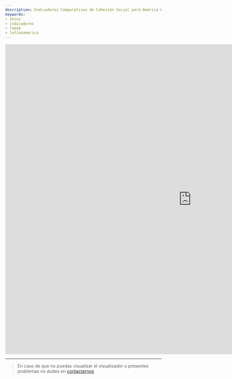 ```yaml
---
description: Indicadores Comparativos de Cohesión Social para América Latina
keywords:
- shiny
- indicadores
- lapop
- latinoamerica
---
```


<iframe scrolling="yes" frameborder="no" src="https://jbkunst.shinyapps.io/movid19-shiny/" class="l-screen-inset shaded" style="
    width: 1200px;
    height: 1000px;
"></iframe>


---

> En caso de que no puedas visualizar el visualizador o presentes problemas no dudes en [contactarnos](#contact)
